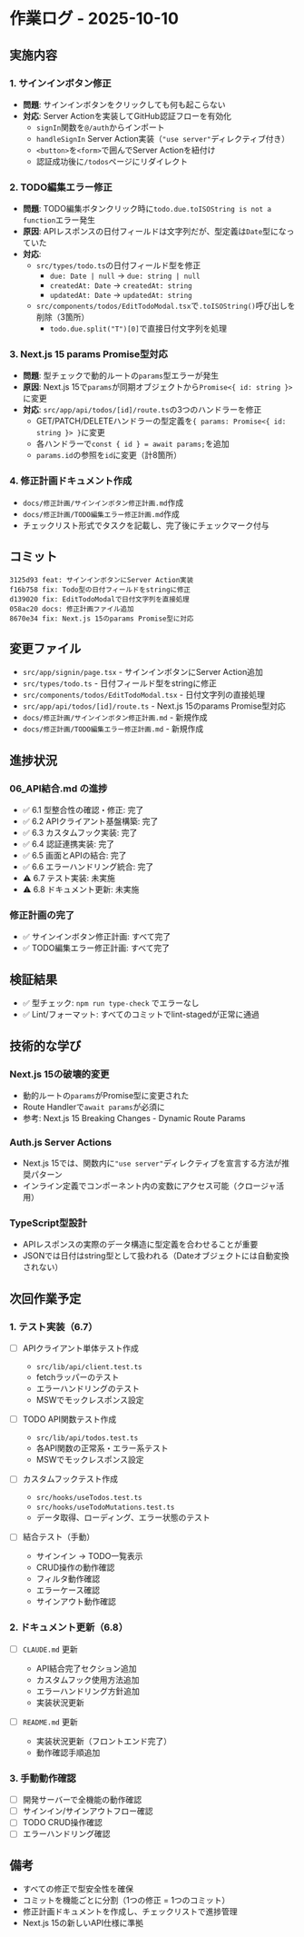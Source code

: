 # 作業ログ - 2025-10-10

## 実施内容

### 1. サインインボタン修正

- **問題**: サインインボタンをクリックしても何も起こらない
- **対応**: Server Actionを実装してGitHub認証フローを有効化
  - `signIn`関数を`@/auth`からインポート
  - `handleSignIn` Server Action実装（`"use server"`ディレクティブ付き）
  - `<button>`を`<form>`で囲んでServer Actionを紐付け
  - 認証成功後に`/todos`ページにリダイレクト

### 2. TODO編集エラー修正

- **問題**: TODO編集ボタンクリック時に`todo.due.toISOString is not a function`エラー発生
- **原因**: APIレスポンスの日付フィールドは文字列だが、型定義は`Date`型になっていた
- **対応**:
  - `src/types/todo.ts`の日付フィールド型を修正
    - `due: Date | null` → `due: string | null`
    - `createdAt: Date` → `createdAt: string`
    - `updatedAt: Date` → `updatedAt: string`
  - `src/components/todos/EditTodoModal.tsx`で`.toISOString()`呼び出しを削除（3箇所）
    - `todo.due.split("T")[0]`で直接日付文字列を処理

### 3. Next.js 15 params Promise型対応

- **問題**: 型チェックで動的ルートの`params`型エラーが発生
- **原因**: Next.js 15で`params`が同期オブジェクトから`Promise<{ id: string }>`に変更
- **対応**: `src/app/api/todos/[id]/route.ts`の3つのハンドラーを修正
  - GET/PATCH/DELETEハンドラーの型定義を`{ params: Promise<{ id: string }> }`に変更
  - 各ハンドラーで`const { id } = await params;`を追加
  - `params.id`の参照を`id`に変更（計8箇所）

### 4. 修正計画ドキュメント作成

- `docs/修正計画/サインインボタン修正計画.md`作成
- `docs/修正計画/TODO編集エラー修正計画.md`作成
- チェックリスト形式でタスクを記載し、完了後にチェックマーク付与

## コミット

```
3125d93 feat: サインインボタンにServer Action実装
f16b758 fix: Todo型の日付フィールドをstringに修正
d139020 fix: EditTodoModalで日付文字列を直接処理
058ac20 docs: 修正計画ファイル追加
8670e34 fix: Next.js 15のparams Promise型に対応
```

## 変更ファイル

- `src/app/signin/page.tsx` - サインインボタンにServer Action追加
- `src/types/todo.ts` - 日付フィールド型をstringに修正
- `src/components/todos/EditTodoModal.tsx` - 日付文字列の直接処理
- `src/app/api/todos/[id]/route.ts` - Next.js 15のparams Promise型対応
- `docs/修正計画/サインインボタン修正計画.md` - 新規作成
- `docs/修正計画/TODO編集エラー修正計画.md` - 新規作成

## 進捗状況

### 06_API結合.md の進捗

- ✅ 6.1 型整合性の確認・修正: 完了
- ✅ 6.2 APIクライアント基盤構築: 完了
- ✅ 6.3 カスタムフック実装: 完了
- ✅ 6.4 認証連携実装: 完了
- ✅ 6.5 画面とAPIの結合: 完了
- ✅ 6.6 エラーハンドリング統合: 完了
- ⚠️ 6.7 テスト実装: 未実施
- ⚠️ 6.8 ドキュメント更新: 未実施

### 修正計画の完了

- ✅ サインインボタン修正計画: すべて完了
- ✅ TODO編集エラー修正計画: すべて完了

## 検証結果

- ✅ 型チェック: `npm run type-check` でエラーなし
- ✅ Lint/フォーマット: すべてのコミットでlint-stagedが正常に通過

## 技術的な学び

### Next.js 15の破壊的変更

- 動的ルートの`params`がPromise型に変更された
- Route Handlerで`await params`が必須に
- 参考: Next.js 15 Breaking Changes - Dynamic Route Params

### Auth.js Server Actions

- Next.js 15では、関数内に`"use server"`ディレクティブを宣言する方法が推奨パターン
- インライン定義でコンポーネント内の変数にアクセス可能（クロージャ活用）

### TypeScript型設計

- APIレスポンスの実際のデータ構造に型定義を合わせることが重要
- JSONでは日付はstring型として扱われる（Dateオブジェクトには自動変換されない）

## 次回作業予定

### 1. テスト実装（6.7）

- [ ] APIクライアント単体テスト作成
  - `src/lib/api/client.test.ts`
  - fetchラッパーのテスト
  - エラーハンドリングのテスト
  - MSWでモックレスポンス設定

- [ ] TODO API関数テスト作成
  - `src/lib/api/todos.test.ts`
  - 各API関数の正常系・エラー系テスト
  - MSWでモックレスポンス設定

- [ ] カスタムフックテスト作成
  - `src/hooks/useTodos.test.ts`
  - `src/hooks/useTodoMutations.test.ts`
  - データ取得、ローディング、エラー状態のテスト

- [ ] 結合テスト（手動）
  - サインイン → TODO一覧表示
  - CRUD操作の動作確認
  - フィルタ動作確認
  - エラーケース確認
  - サインアウト動作確認

### 2. ドキュメント更新（6.8）

- [ ] `CLAUDE.md` 更新
  - API結合完了セクション追加
  - カスタムフック使用方法追加
  - エラーハンドリング方針追加
  - 実装状況更新

- [ ] `README.md` 更新
  - 実装状況更新（フロントエンド完了）
  - 動作確認手順追加

### 3. 手動動作確認

- [ ] 開発サーバーで全機能の動作確認
- [ ] サインイン/サインアウトフロー確認
- [ ] TODO CRUD操作確認
- [ ] エラーハンドリング確認

## 備考

- すべての修正で型安全性を確保
- コミットを機能ごとに分割（1つの修正 = 1つのコミット）
- 修正計画ドキュメントを作成し、チェックリストで進捗管理
- Next.js 15の新しいAPI仕様に準拠
